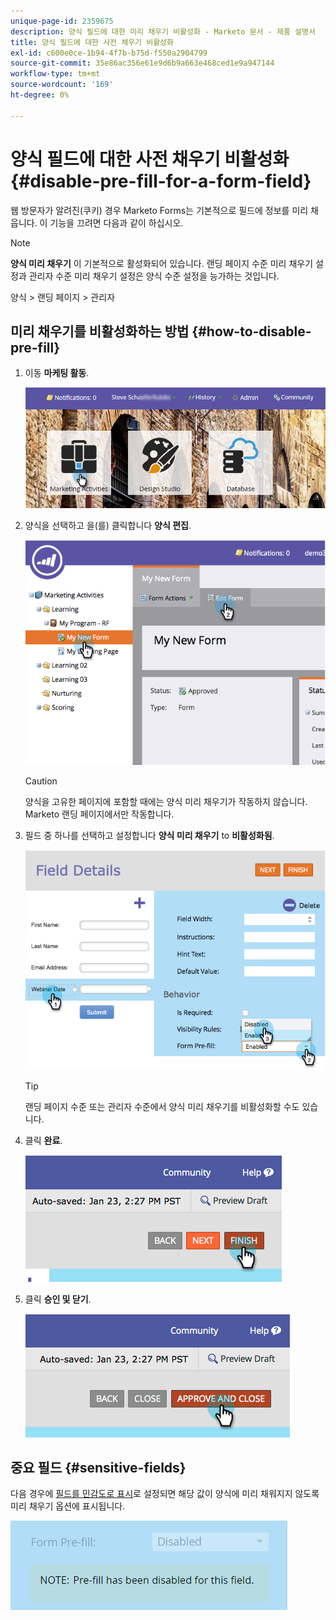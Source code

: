 ```yaml
---
unique-page-id: 2359675
description: 양식 필드에 대한 미리 채우기 비활성화 - Marketo 문서 - 제품 설명서
title: 양식 필드에 대한 사전 채우기 비활성화
exl-id: c600e0ce-1b94-4f7b-b75d-f550a2904799
source-git-commit: 35e86ac356e61e9d6b9a663e468ced1e9a947144
workflow-type: tm+mt
source-wordcount: '169'
ht-degree: 0%

---
```


# 양식 필드에 대한 사전 채우기 비활성화 {#disable-pre-fill-for-a-form-field}

웹 방문자가 알려진(쿠키) 경우 Marketo Forms는 기본적으로 필드에 정보를 미리 채웁니다. 이 기능을 끄려면 다음과 같이 하십시오.

>[!NOTE]
>
>**양식 미리 채우기** 이 기본적으로 활성화되어 있습니다. 랜딩 페이지 수준 미리 채우기 설정과 관리자 수준 미리 채우기 설정은 양식 수준 설정을 능가하는 것입니다.
>
>양식 > 랜딩 페이지 > 관리자

## 미리 채우기를 비활성화하는 방법 {#how-to-disable-pre-fill}

1. 이동 **마케팅 활동**.

   ![](assets/login-marketing-activities-7.png)

1. 양식을 선택하고 을(를) 클릭합니다 **양식 편집**.

   ![](assets/image2014-9-15-14-3a26-3a46.png)

   >[!CAUTION]
   >
   >양식을 고유한 페이지에 포함할 때에는 양식 미리 채우기가 작동하지 않습니다. Marketo 랜딩 페이지에서만 작동합니다.

1. 필드 중 하나를 선택하고 설정합니다 **양식 미리 채우기** to **비활성화됨**.

   ![](assets/image2014-9-15-14-3a26-3a54.png)

   >[!TIP]
   >
   >랜딩 페이지 수준 또는 관리자 수준에서 양식 미리 채우기를 비활성화할 수도 있습니다.

1. 클릭 **완료**.

   ![](assets/image2014-9-15-14-3a27-3a1.png)

1. 클릭 **승인 및 닫기**.

   ![](assets/image2014-9-15-14-3a27-3a6.png)

## 중요 필드 {#sensitive-fields}

다음 경우에 [필드를 민감도로 표시](/help/marketo/product-docs/administration/field-management/mark-a-field-as-sensitive.md)로 설정되면 해당 값이 양식에 미리 채워지지 않도록 미리 채우기 옵션에 표시됩니다.

![](assets/disable-pre-fill.png)